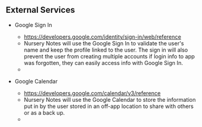 ## External Services

* Google Sign In
    - https://developers.google.com/identity/sign-in/web/reference
    - Nursery Notes will use the Google Sign In to validate the user's name and keep the profile linked to the user. The sign in will also prevent the user from creating multiple accounts if login info to app was forgotten, they can easily access info with Google Sign In.
    - 
    
* Google Calendar
    - https://developers.google.com/calendar/v3/reference
    - Nursery Notes will use the Google Calendar to store the information put in by the user stored in an off-app location to share with others or as a back up.
    -